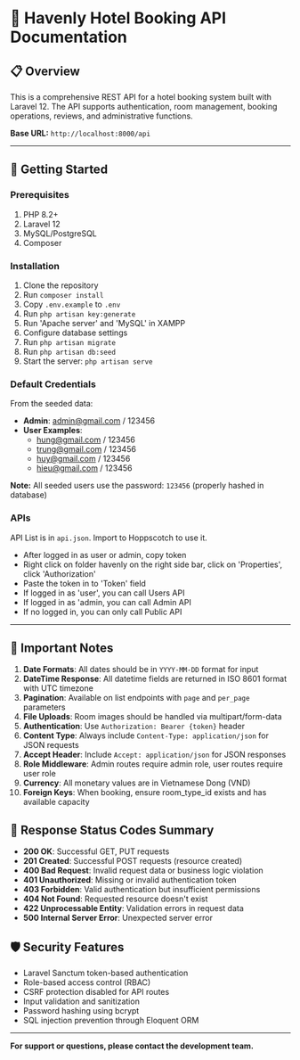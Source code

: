# 🏨 Havenly Hotel Booking API Documentation

## 📋 Overview

This is a comprehensive REST API for a hotel booking system built with Laravel 12. The API supports authentication, room management, booking operations, reviews, and administrative functions.

**Base URL:** `http://localhost:8000/api`


---

## 🚀 Getting Started

### Prerequisites

1. PHP 8.2+
2. Laravel 12
3. MySQL/PostgreSQL
4. Composer

### Installation

1. Clone the repository
2. Run `composer install`
3. Copy `.env.example` to `.env`
4. Run `php artisan key:generate`
5. Run 'Apache server' and 'MySQL' in XAMPP
6. Configure database settings
7. Run `php artisan migrate`
8. Run `php artisan db:seed`
9. Start the server: `php artisan serve`

### Default Credentials

From the seeded data:

-   **Admin**: admin@gmail.com / 123456
-   **User Examples**:
    -   hung@gmail.com / 123456
    -   trung@gmail.com / 123456
    -   huy@gmail.com / 123456
    -   hieu@gmail.com / 123456

**Note:** All seeded users use the password: `123456` (properly hashed in database)


### APIs
API List is in `api.json`. Import to Hoppscotch to use it.

- After logged in as user or admin, copy token
- Right click on folder havenly on the right side bar, click on 'Properties', click 'Authorization'
- Paste the token in to 'Token' field
- If logged in as 'user', you can call Users API
- If logged in as 'admin, you can call Admin API
- If no logged in, you can only call Public API


---

## 📝 Important Notes

1. **Date Formats**: All dates should be in `YYYY-MM-DD` format for input
2. **DateTime Response**: All datetime fields are returned in ISO 8601 format with UTC timezone
3. **Pagination**: Available on list endpoints with `page` and `per_page` parameters
4. **File Uploads**: Room images should be handled via multipart/form-data
5. **Authentication**: Use `Authorization: Bearer {token}` header
6. **Content Type**: Always include `Content-Type: application/json` for JSON requests
7. **Accept Header**: Include `Accept: application/json` for JSON responses
8. **Role Middleware**: Admin routes require admin role, user routes require user role
9. **Currency**: All monetary values are in Vietnamese Dong (VND)
10. **Foreign Keys**: When booking, ensure room_type_id exists and has available capacity

## 🔄 Response Status Codes Summary

-   **200 OK**: Successful GET, PUT requests
-   **201 Created**: Successful POST requests (resource created)
-   **400 Bad Request**: Invalid request data or business logic violation
-   **401 Unauthorized**: Missing or invalid authentication token
-   **403 Forbidden**: Valid authentication but insufficient permissions
-   **404 Not Found**: Requested resource doesn't exist
-   **422 Unprocessable Entity**: Validation errors in request data
-   **500 Internal Server Error**: Unexpected server error

## 🛡️ Security Features

-   Laravel Sanctum token-based authentication
-   Role-based access control (RBAC)
-   CSRF protection disabled for API routes
-   Input validation and sanitization
-   Password hashing using bcrypt
-   SQL injection prevention through Eloquent ORM

---

**For support or questions, please contact the development team.**
